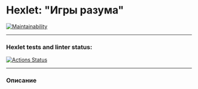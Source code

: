 # Hexlet: "Игры разума"

[![Maintainability](https://api.codeclimate.com/v1/badges/7ac66071b21e167fd7bf/maintainability)](https://codeclimate.com/github/rustamnadrov/python-project-lvl1/maintainability)
<hr>

### Hexlet tests and linter status:
[![Actions Status](https://github.com/rustamnadrov/python-project-lvl1/workflows/hexlet-check/badge.svg)](https://github.com/rustamnadrov/python-project-lvl1/actions)
<hr>

<h3>Описание</h3>
